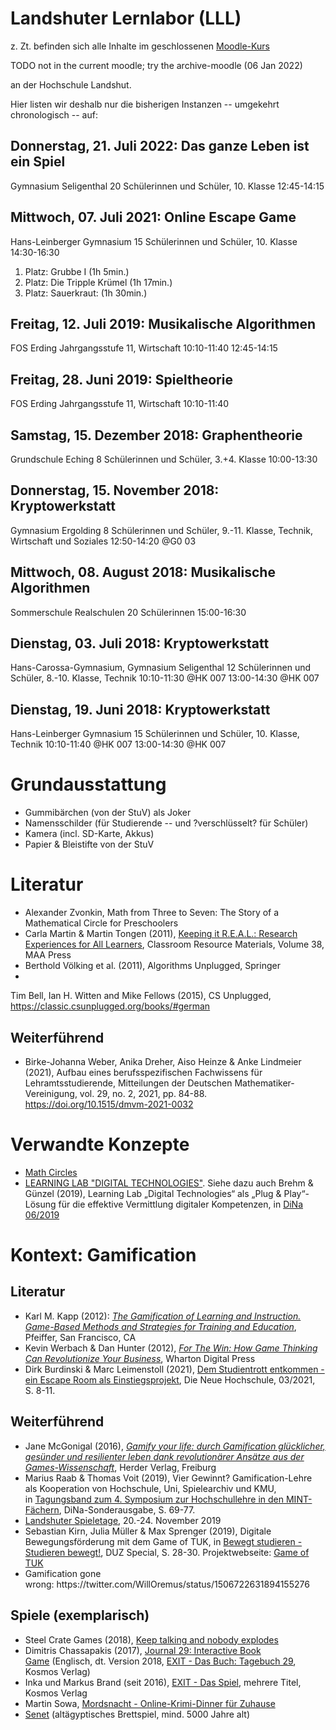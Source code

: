 # Landshuter Lernlabor (LLL)

z. Zt. befinden sich alle Inhalte im geschlossenen
[Moodle-Kurs](https://moodle.haw-landshut.de/course/view.php?id=3412)

TODO not in the current moodle; try the archive-moodle (06 Jan 2022)

an der Hochschule Landshut.

Hier listen wir deshalb nur die bisherigen Instanzen -- umgekehrt
chronologisch -- auf:

## Donnerstag, 21. Juli 2022: Das ganze Leben ist ein Spiel
Gymnasium Seligenthal
20 Schülerinnen und Schüler, 10. Klasse
12:45-14:15

## Mittwoch, 07. Juli 2021: Online Escape Game
Hans-Leinberger Gymnasium
15 Schülerinnen und Schüler, 10. Klasse
14:30-16:30

1. Platz: Grubbe I (1h 5min.)
2. Platz: Die Tripple Krümel (1h 17min.)
3. Platz: Sauerkraut: (1h 30min.)

## Freitag, 12. Juli 2019: Musikalische Algorithmen
FOS Erding
Jahrgangsstufe 11, Wirtschaft
10:10-11:40
12:45-14:15

## Freitag, 28. Juni 2019: Spieltheorie
FOS Erding
Jahrgangsstufe 11, Wirtschaft
10:10-11:40

## Samstag, 15. Dezember 2018: Graphentheorie
Grundschule Eching
8 Schülerinnen und Schüler, 3.+4. Klasse
10:00-13:30

## Donnerstag, 15. November 2018: Kryptowerkstatt
Gymnasium Ergolding
8 Schülerinnen und Schüler, 9.-11. Klasse, Technik, Wirtschaft und Soziales
12:50-14:20 @G0 03

## Mittwoch, 08. August 2018: Musikalische Algorithmen
Sommerschule Realschulen
20 Schülerinnen
15:00-16:30

## Dienstag, 03. Juli 2018: Kryptowerkstatt
Hans-Carossa-Gymnasium, Gymnasium Seligenthal
12 Schülerinnen und Schüler, 8.-10. Klasse, Technik
10:10-11:30 @HK 007
13:00-14:30 @HK 007

## Dienstag, 19. Juni 2018: Kryptowerkstatt
Hans-Leinberger Gymnasium
15 Schülerinnen und Schüler, 10. Klasse, Technik
10:10-11:40 @HK 007
13:00-14:30 @HK 007

# Grundausstattung

- Gummibärchen (von der StuV) als Joker
- Namensschilder (für Studierende -- und ?verschlüsselt? für Schüler)
- Kamera (incl. SD-Karte, Akkus)
- Papier & Bleistifte von der StuV

# Literatur

- Alexander Zvonkin, Math from Three to Seven: The Story of a
  Mathematical Circle for Preschoolers
- Carla Martin & Martin Tongen (2011), [Keeping it R.E.A.L.: Research
  Experiences for All Learners](https://bookstore.ams.org/clrm-38/),
  Classroom Resource Materials, Volume 38, MAA Press
- Berthold Völking et al. (2011), Algorithms Unplugged, Springer
-
Tim Bell, Ian H. Witten and Mike Fellows (2015), CS Unplugged,
https://classic.csunplugged.org/books/#german

## Weiterführend

- Birke-Johanna Weber, Anika Dreher, Aiso Heinze & Anke Lindmeier (2021), Aufbau eines berufsspezifischen Fachwissens für Lehramtsstudierende, Mitteilungen der Deutschen Mathematiker-Vereinigung, vol. 29, no. 2, 2021, pp. 84-88. https://doi.org/10.1515/dmvm-2021-0032

# Verwandte Konzepte

- [Math Circles](https://mathcircles.org/)
- [LEARNING LAB "DIGITAL TECHNOLOGIES"](https://www.ll4dt.org/). Siehe
  dazu auch Brehm & Günzel (2019), Learning Lab „Digital Technologies“
  als „Plug & Play“-Lösung für die effektive Vermittlung digitaler
  Kompetenzen, in [DiNa 06/2019](https://diz-bayern.de/DiNa/06_2019)

# Kontext: Gamification

<h2>Literatur</h2>
<ul>
<li>Karl M. Kapp (2012): <a href="https://opac.haw-landshut.de/TouchPoint/perma.do?q=1035%3D%22BV043809607%22+IN+%5B3%5D&amp;v=fla&amp;l=de" target="_blank"><i>The Gamification of Learning and Instruction. Game-Based Methods and Strategies for Training and Education</i></a>, Pfeiffer, San Francisco, CA</li>
<li>Kevin Werbach &amp; Dan Hunter (2012), <i><a href="https://opac.haw-landshut.de/TouchPoint/perma.do?q=1035%3D%22BV045888308%22+IN+%5B3%5D&amp;v=fla&amp;l=de" target="_blank">For The Win: How Game Thinking Can Revolutionize Your Business</a></i>, Wharton Digital Press</li>
<li>Dirk Burdinski &amp; Marc Leimenstoll (2021), <a href="https://moodle.haw-landshut.de/draftfile.php/106364/user/draft/484888972/BurdinskiLeimenstoll2021.pdf">Dem Studientrott entkommen - ein Escape Room als Einstiegsprojekt</a>, Die Neue Hochschule, 03/2021, S. 8-11.</li>
</ul>
<h2>Weiterführend</h2>
<div>
<ul>
<li>Jane McGonigal (2016), <a href="https://opac.haw-landshut.de/search?bvnr=BV043590461" target="_blank"><i>Gamify your life: durch Gamification glücklicher, gesünder und resilienter leben </i></a><a href="https://opac.haw-landshut.de/search?bvnr=BV043590461" target="_blank"><i>dank revolutionärer Ansätze aus der Games-Wissenschaft</i></a>, Herder Verlag, Freiburg</li>
<li>Marius Raab &amp; Thomas Voit (2019), Vier Gewinnt? Gamification-Lehre als Kooperation von Hochschule, Uni, Spielearchiv und KMU, in <a href="https://www.th-nuernberg.de/fileadmin/abteilungen/sll/Dokumente/Hochschuldidaktik/MINT_Symp_19/MINT-Symposium_2019_Tagungsband.pdf">Tagungsband zum 4. Symposium zur Hochschullehre in den MINT-Fächern</a>, DiNa-Sonderausgabe, S. 69-77.</li>
<li><a href="https://www.landshuter-spieletage.de">Landshuter Spieletage</a>, 20.-24. November 2019</li>
<li>Sebastian Kirn, Julia Müller &amp; Max Sprenger (2019), Digitale Bewegungsförderung mit dem Game of TUK, in <a href="https://www.duz-special.de/media/baf43cd48414beeb49d9c0f10c201bffdc160028/59e1f310bf4ef936e7110f5254e7bbfdd9d8b955.pdf">Bewegt studieren - Studieren bewegt!</a>, DUZ Special, S. 28-30. Projektwebseite: <a href="https://www.uni-kl.de/ueber-die-tuk/leben-und-kultur/game-of-tuk/">Game of TUK</a></li>
<li>Gamification gone wrong: https://twitter.com/WillOremus/status/1506722631894155276</li>
</ul>
</div>

## <h2>Spiele (exemplarisch)</h2>
<ul>
<li>Steel Crate Games (2018), <a href="https://keeptalkinggame.com/">Keep talking and nobody explodes</a></li>
<li>Dimitris Chassapakis (2017), <a href="https://journal29.com/#main">Journal 29: Interactive Book Game</a> (Englisch, dt. Version 2018, <a href="https://www.kosmos.de/buecher/kinder-jugendbuch/jugendbuch/krimi-spannung/9487/exit-das-buch-tagebuch-29">EXIT - Das Buch: Tagebuch 29</a>, Kosmos Verlag)</li>
<li>Inka und Markus Brand (seit 2016), <a href="https://www.kosmos.de/buecher/kinder-jugendbuch/jugendbuch/krimi-spannung/9487/exit-das-buch-tagebuch-29">EXIT - Das Spiel</a>, mehrere Titel, Kosmos Verlag</li>
<li>Martin Sowa, <a href="https://www.mordsnacht.de/">Mordsnacht - Online-Krimi-Dinner für Zuhause</a></li>
<li><a href="https://www.openculture.com/2021/05/learn-to-play-senet-the-5000-year-old-ancient-egyptian-game.html">Senet</a> (altägyptisches Brettspiel, mind. 5000 Jahre alt)</li>
</ul>
